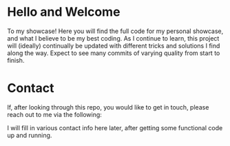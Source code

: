 # Hello and Welcome
To my showcase!  Here you will find the full code for my personal showcase, and what I believe to be my best
coding.  As I continue to learn, this project will (ideally) continually be updated with different tricks and
solutions I find along the way.  Expect to see many commits of varying quality from start to finish.

# Contact
If, after looking through this repo, you would like to get in touch, please reach out to me via the following:

I will fill in various contact info here later, after getting some functional code up and running.